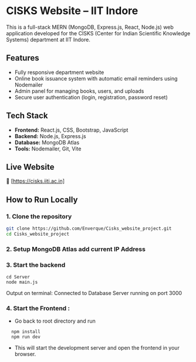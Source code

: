 # CISKS Website – IIT Indore

This is a full-stack MERN (MongoDB, Express.js, React, Node.js) web application developed for the CISKS (Center for Indian Scientific Knowledge Systems) department at IIT Indore.

## Features

- Fully responsive department website
- Online book issuance system with automatic email reminders using Nodemailer
- Admin panel for managing books, users, and uploads
- Secure user authentication (login, registration, password reset)

## Tech Stack

- **Frontend:** React.js, CSS, Bootstrap, JavaScript
- **Backend:** Node.js, Express.js
- **Database:** MongoDB Atlas
- **Tools:** Nodemailer, Git, Vite

## Live Website

🔗 [https://cisks.iiti.ac.in]

## How to Run Locally

### 1. Clone the repository

```bash
git clone https://github.com/Enverque/Cisks_website_project.git
cd Cisks_website_project
```
### 2. Setup MongoDB Atlas add current IP Address

### 3. Start the backend 
```
cd Server
node main.js
```
Output on terminal:    Connected to Database
                       Server running on port 3000


### 4. Start the Frontend :
- Go back to root directory and run
```
  npm install
  npm run dev
```

- This will start the development server and open the frontend in your browser.
